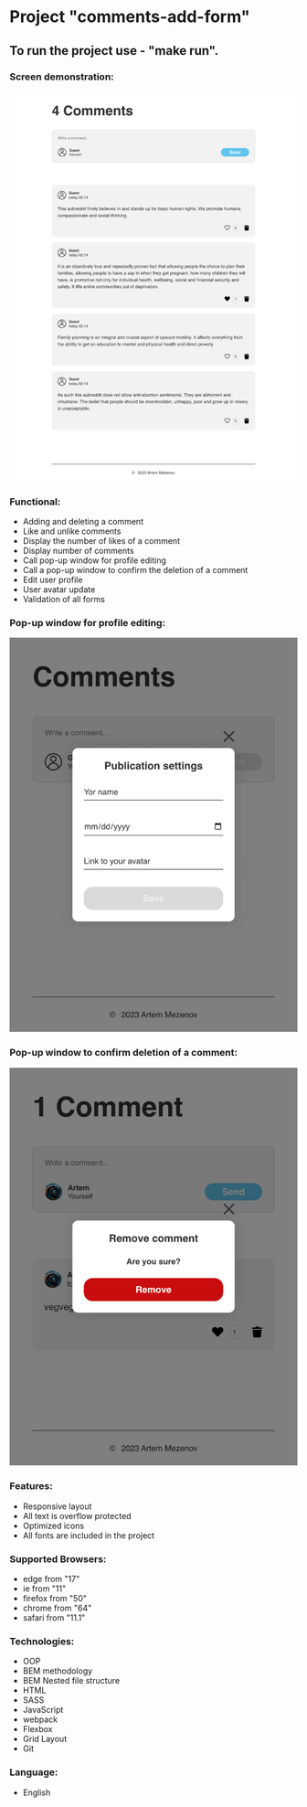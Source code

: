 # Project "comments-add-form"

## To run the project use - "make run".

### Screen demonstration:

![main page](./screens/main.png)

### Functional:

- Adding and deleting a comment
- Like and unlike comments
- Display the number of likes of a comment
- Display number of comments
- Call pop-up window for profile editing
- Call a pop-up window to confirm the deletion of a comment
- Edit user profile
- User avatar update
- Validation of all forms

### Pop-up window for profile editing:

![popup edit](./screens/edit-popup.png)

### Pop-up window to confirm deletion of a comment:

![popup confirm](./screens/confirm-popup.png)

### Features:

- Responsive layout
- All text is overflow protected
- Optimized icons
- All fonts are included in the project

### Supported Browsers:

- edge from "17"
- ie from "11"
- firefox from "50"
- chrome from "64"
- safari from "11.1"

### Technologies:

- OOP
- BEM methodology
- BEM Nested file structure
- HTML
- SASS
- JavaScript
- webpack
- Flexbox
- Grid Layout
- Git

### Language:

- English
